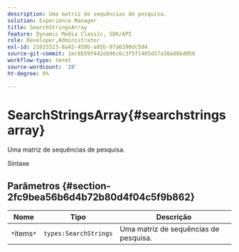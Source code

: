 ```yaml
---
description: Uma matriz de sequências de pesquisa.
solution: Experience Manager
title: SearchStringsArray
feature: Dynamic Media Classic, SDK/API
role: Developer,Administrator
exl-id: 21033323-8a42-459b-a85b-97a6198dc5d4
source-git-commit: 1ec8b59f442eb96c6c3f5f1405d57a38a86bd056
workflow-type: tm+mt
source-wordcount: '28'
ht-degree: 0%

---
```


# SearchStringsArray{#searchstringsarray}

Uma matriz de sequências de pesquisa.

Sintaxe

## Parâmetros {#section-2fc9bea56b6d4b72b80d4f04c5f9b862}

| Nome | Tipo | Descrição |
|---|---|---|
| `*`items`*` | `types:SearchStrings` | Uma matriz de sequências de pesquisa. |
